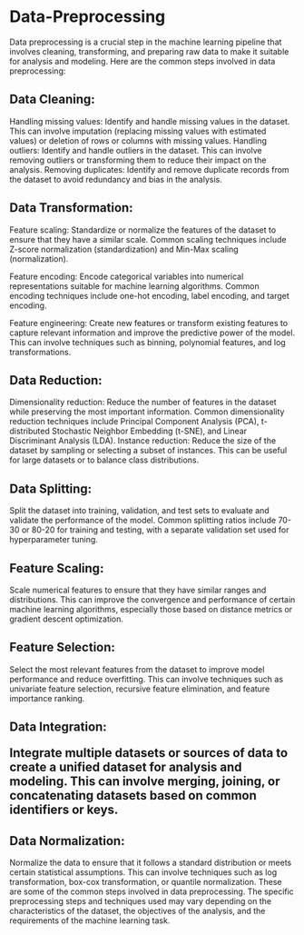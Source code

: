 # Data-Preprocessing

Data preprocessing is a crucial step in the machine learning pipeline that involves cleaning, transforming, and preparing raw data to make it suitable for analysis and modeling. Here are the common steps involved in data preprocessing:

<h2>Data Cleaning:</h2>

Handling missing values: Identify and handle missing values in the dataset. This can involve imputation (replacing missing values with estimated values) or deletion of rows or columns with missing values.
Handling outliers: Identify and handle outliers in the dataset. This can involve removing outliers or transforming them to reduce their impact on the analysis.
Removing duplicates: Identify and remove duplicate records from the dataset to avoid redundancy and bias in the analysis.

<h2>Data Transformation:</h2>

Feature scaling: Standardize or normalize the features of the dataset to ensure that they have a similar scale. Common scaling techniques include Z-score normalization (standardization) and Min-Max scaling (normalization).

Feature encoding: Encode categorical variables into numerical representations suitable for machine learning algorithms. Common encoding techniques include one-hot encoding, label encoding, and target encoding.

Feature engineering: Create new features or transform existing features to capture relevant information and improve the predictive power of the model. This can involve techniques such as binning, polynomial features, and log transformations.

<h2>Data Reduction:</h2>

Dimensionality reduction: Reduce the number of features in the dataset while preserving the most important information. Common dimensionality reduction techniques include Principal Component Analysis (PCA), t-distributed Stochastic Neighbor Embedding (t-SNE), and Linear Discriminant Analysis (LDA).
Instance reduction: Reduce the size of the dataset by sampling or selecting a subset of instances. This can be useful for large datasets or to balance class distributions.

<h2>Data Splitting:</h2>

Split the dataset into training, validation, and test sets to evaluate and validate the performance of the model. Common splitting ratios include 70-30 or 80-20 for training and testing, with a separate validation set used for hyperparameter tuning.

<h2>Feature Scaling:</h2>

Scale numerical features to ensure that they have similar ranges and distributions. This can improve the convergence and performance of certain machine learning algorithms, especially those based on distance metrics or gradient descent optimization.

<h2>Feature Selection:</h2>

Select the most relevant features from the dataset to improve model performance and reduce overfitting. This can involve techniques such as univariate feature selection, recursive feature elimination, and feature importance ranking.
<h2>Data Integration:

Integrate multiple datasets or sources of data to create a unified dataset for analysis and modeling. This can involve merging, joining, or concatenating datasets based on common identifiers or keys.
<h2>Data Normalization:</h2>

Normalize the data to ensure that it follows a standard distribution or meets certain statistical assumptions. This can involve techniques such as log transformation, box-cox transformation, or quantile normalization.
These are some of the common steps involved in data preprocessing. The specific preprocessing steps and techniques used may vary depending on the characteristics of the dataset, the objectives of the analysis, and the requirements of the machine learning task.





